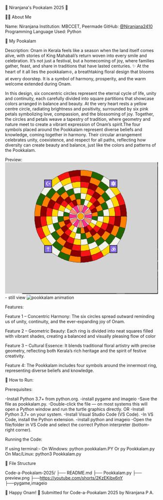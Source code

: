 🌸 Niranjana's Pookalam 2025 🌸

👨‍💻 About Me

Name: Niranjana 
Institution: MBCCET, Peermade
GitHub: [@Niranjana2410](https://github.com/Niranjana2410)
Programming Language Used: Python 


 🎨 My Pookalam

Description:
Onam in Kerala feels like a season when the land itself comes alive, with stories of King Mahabali’s return woven into every smile and celebration. It’s not just a festival, but a homecoming of joy, where families gather, feast, and share in traditions that have lasted centuries.
✨
 At the heart of it all lies the pookkalam❇️, a breathtaking floral design that blooms at every doorstep.
It is a symbol of harmony, prosperity, and the warm welcome extended during Onam.

 In this design, six concentric circles represent the eternal cycle of life, unity and continuity, each carefully divided into square partitions that showcase colors arranged in balance and beauty. At the very heart rests a yellow centre circle, radiating brightness and positivity, surrounded by six pink petals symbolizing love, compassion, and the blossoming of joy. Together, the circles and petals weave a tapestry of tradition, where geometry and nature meet to create a vibrant expression of Onam’s spirit.The four symbols placed around the Pookkalam represent diverse beliefs and knowledge, coming together in harmony. Their circular arrangement celebrates unity, coexistence, and respect for all paths, reflecting how diversity can create beauty and balance, just like the colors and patterns of the Pookkalam.

 

Preview:
![Pookkalam preview](preview.png) - still view
![pookkalam animation](https://youtube.com/shorts/2KzEKibx6nY)

Features:

Feature 1 – Concentric Harmony:
The six circles spread outward reminding us of unity, continuity, and the ever-expanding joy of Onam.

Feature 2 – Geometric Beauty:
Each ring is divided into neat squares filled with vibrant shades, creating a balanced and visually pleasing flow of color

Feature 3 – Cultural Essence:
It blends traditional floral artistry with precise geometry, reflecting both Kerala’s rich heritage and the spirit of festive creativity.

Feature 4:
The Pookkalam includes four symbols around the innermost ring, representing diverse beliefs and knowledge.


🚀 How to Run:

Prerequisites:  

-Install Python 3.7+ from python.org.
-install pygame and imageio
-Save the file as pookkalam.py.
-Double-click the file — on most systems this will open a Python window and run the turtle graphics directly.
      OR
-Install Python 3.7+ on your system.
-Install Visual Studio Code (VS Code).
-In VS Code, install the Python extension.
-install python and imageio
-Open the file/folder in VS Code and select the correct Python interpreter (bottom-right corner).

Running the Code:

If using terminal:-
On Windows:
       python pookkalam.PY
               Or
       py Pookkalam.py
On Mac/Linux:
python3  Pookkalam.py

📁 File Structure

Code-a-Pookalam-2025/
├── README.md 
├── Pookkalam.py
├── preview.png
├──https://youtube.com/shorts/2KzEKibx6nY
├──pygame,imageio


🎊 Happy Onam! 🎊
Submitted for Code-a-Pookalam 2025 by Niranjana P A.





